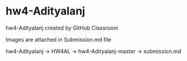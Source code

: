 # hw4-Adityalanj
hw4-Adityalanj created by GitHub Classroom

Images are attached in Submission.md file

hw4-Adityalanj -> HW4AL -> hw4-Adityalanj-master -> submission.md
